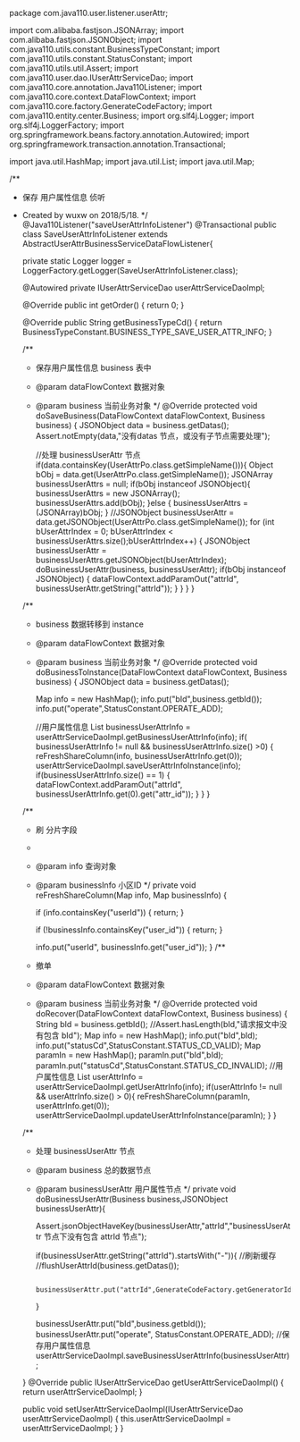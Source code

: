 package com.java110.user.listener.userAttr;

import com.alibaba.fastjson.JSONArray;
import com.alibaba.fastjson.JSONObject;
import com.java110.utils.constant.BusinessTypeConstant;
import com.java110.utils.constant.StatusConstant;
import com.java110.utils.util.Assert;
import com.java110.user.dao.IUserAttrServiceDao;
import com.java110.core.annotation.Java110Listener;
import com.java110.core.context.DataFlowContext;
import com.java110.core.factory.GenerateCodeFactory;
import com.java110.entity.center.Business;
import org.slf4j.Logger;
import org.slf4j.LoggerFactory;
import org.springframework.beans.factory.annotation.Autowired;
import org.springframework.transaction.annotation.Transactional;

import java.util.HashMap;
import java.util.List;
import java.util.Map;

/**
 * 保存 用户属性信息 侦听
 * Created by wuxw on 2018/5/18.
 */
@Java110Listener("saveUserAttrInfoListener")
@Transactional
public class SaveUserAttrInfoListener extends AbstractUserAttrBusinessServiceDataFlowListener{

    private static Logger logger = LoggerFactory.getLogger(SaveUserAttrInfoListener.class);

    @Autowired
    private IUserAttrServiceDao userAttrServiceDaoImpl;

    @Override
    public int getOrder() {
        return 0;
    }

    @Override
    public String getBusinessTypeCd() {
        return BusinessTypeConstant.BUSINESS_TYPE_SAVE_USER_ATTR_INFO;
    }

    /**
     * 保存用户属性信息 business 表中
     * @param dataFlowContext 数据对象
     * @param business 当前业务对象
     */
    @Override
    protected void doSaveBusiness(DataFlowContext dataFlowContext, Business business) {
        JSONObject data = business.getDatas();
        Assert.notEmpty(data,"没有datas 节点，或没有子节点需要处理");

        //处理 businessUserAttr 节点
        if(data.containsKey(UserAttrPo.class.getSimpleName())){
            Object bObj = data.get(UserAttrPo.class.getSimpleName());
            JSONArray businessUserAttrs = null;
            if(bObj instanceof JSONObject){
                businessUserAttrs = new JSONArray();
                businessUserAttrs.add(bObj);
            }else {
                businessUserAttrs = (JSONArray)bObj;
            }
            //JSONObject businessUserAttr = data.getJSONObject(UserAttrPo.class.getSimpleName());
            for (int bUserAttrIndex = 0; bUserAttrIndex < businessUserAttrs.size();bUserAttrIndex++) {
                JSONObject businessUserAttr = businessUserAttrs.getJSONObject(bUserAttrIndex);
                doBusinessUserAttr(business, businessUserAttr);
                if(bObj instanceof JSONObject) {
                    dataFlowContext.addParamOut("attrId", businessUserAttr.getString("attrId"));
                }
            }
        }
    }

    /**
     * business 数据转移到 instance
     * @param dataFlowContext 数据对象
     * @param business 当前业务对象
     */
    @Override
    protected void doBusinessToInstance(DataFlowContext dataFlowContext, Business business) {
        JSONObject data = business.getDatas();

        Map info = new HashMap();
        info.put("bId",business.getbId());
        info.put("operate",StatusConstant.OPERATE_ADD);

        //用户属性信息
        List<Map> businessUserAttrInfo = userAttrServiceDaoImpl.getBusinessUserAttrInfo(info);
        if( businessUserAttrInfo != null && businessUserAttrInfo.size() >0) {
            reFreshShareColumn(info, businessUserAttrInfo.get(0));
            userAttrServiceDaoImpl.saveUserAttrInfoInstance(info);
            if(businessUserAttrInfo.size() == 1) {
                dataFlowContext.addParamOut("attrId", businessUserAttrInfo.get(0).get("attr_id"));
            }
        }
    }


    /**
     * 刷 分片字段
     *
     * @param info         查询对象
     * @param businessInfo 小区ID
     */
    private void reFreshShareColumn(Map info, Map businessInfo) {

        if (info.containsKey("userId")) {
            return;
        }

        if (!businessInfo.containsKey("user_id")) {
            return;
        }

        info.put("userId", businessInfo.get("user_id"));
    }
    /**
     * 撤单
     * @param dataFlowContext 数据对象
     * @param business 当前业务对象
     */
    @Override
    protected void doRecover(DataFlowContext dataFlowContext, Business business) {
        String bId = business.getbId();
        //Assert.hasLength(bId,"请求报文中没有包含 bId");
        Map info = new HashMap();
        info.put("bId",bId);
        info.put("statusCd",StatusConstant.STATUS_CD_VALID);
        Map paramIn = new HashMap();
        paramIn.put("bId",bId);
        paramIn.put("statusCd",StatusConstant.STATUS_CD_INVALID);
        //用户属性信息
        List<Map> userAttrInfo = userAttrServiceDaoImpl.getUserAttrInfo(info);
        if(userAttrInfo != null && userAttrInfo.size() > 0){
            reFreshShareColumn(paramIn, userAttrInfo.get(0));
            userAttrServiceDaoImpl.updateUserAttrInfoInstance(paramIn);
        }
    }



    /**
     * 处理 businessUserAttr 节点
     * @param business 总的数据节点
     * @param businessUserAttr 用户属性节点
     */
    private void doBusinessUserAttr(Business business,JSONObject businessUserAttr){

        Assert.jsonObjectHaveKey(businessUserAttr,"attrId","businessUserAttr 节点下没有包含 attrId 节点");

        if(businessUserAttr.getString("attrId").startsWith("-")){
            //刷新缓存
            //flushUserAttrId(business.getDatas());

            businessUserAttr.put("attrId",GenerateCodeFactory.getGeneratorId(GenerateCodeFactory.CODE_PREFIX_attrId));

        }

        businessUserAttr.put("bId",business.getbId());
        businessUserAttr.put("operate", StatusConstant.OPERATE_ADD);
        //保存用户属性信息
        userAttrServiceDaoImpl.saveBusinessUserAttrInfo(businessUserAttr);

    }
    @Override
    public IUserAttrServiceDao getUserAttrServiceDaoImpl() {
        return userAttrServiceDaoImpl;
    }

    public void setUserAttrServiceDaoImpl(IUserAttrServiceDao userAttrServiceDaoImpl) {
        this.userAttrServiceDaoImpl = userAttrServiceDaoImpl;
    }
}
